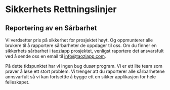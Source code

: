 # Sikkerhets Rettningslinjer

## Reportering av en Sårbarhet

Vi verdsetter pris på sikkerhet for prosjektet høyt. Og oppmunterer alle brukere til å rapportere sårbarheter de oppdager til oss.
Om du finner en sikkerhets sårbarhet i taoziapp prosjektet, venligst raportere det ansvarsfult ved å sende oss en email til info@taoziapp.com.

På dette tidspunktet har vi ingen bug dusør program. Vi er ett lite team som prøver å løse ett stort problem. Vi trenger att du raporterer alle sårbarhetene
annsvarfult så vi kan fortsettte å bygge ett en sikker applikasjon for hele felleskapet.
